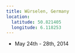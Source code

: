 ```yaml
---
title: Würselen, Germany
location:
  latitude: 50.821405
  longitude: 6.118253
---
```


+ May 24th - 28th, 2014

